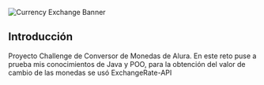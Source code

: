 ![Currency Exchange Banner](https://github.com/user-attachments/assets/3395302c-6ce6-4ac7-b323-d021d785b3c9)
## Introducción
Proyecto Challenge de Conversor de Monedas de Alura. En este reto puse a prueba mis conocimientos de Java y POO, para la obtención del valor de cambio de las monedas se usó ExchangeRate-API
